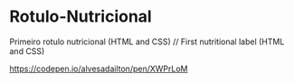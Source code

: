 # Rotulo-Nutricional
Primeiro rotulo nutricional (HTML and CSS) // First nutritional label (HTML and CSS)

https://codepen.io/alvesadailton/pen/XWPrLoM

